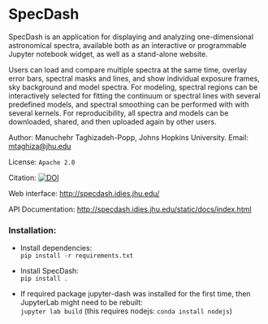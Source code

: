 # SpecDash

SpecDash is an application for displaying and analyzing one-dimensional astronomical spectra, available both as an interactive or programmable Jupyter notebook widget, as well as a stand-alone website. 

Users can load and compare multiple spectra at the same time, overlay error bars, spectral masks and lines, and show individual exposure frames, sky background and model spectra.
For modeling, spectral regions can be interactively selected for fitting the continuum or spectral lines with several predefined models, and spectral smoothing can be performed with with several kernels.
For reproducibility, all spectra and models can be downloaded, shared, and then uploaded again by other users.

Author: Manuchehr Taghizadeh-Popp, Johns Hopkins University. Email: mtaghiza@jhu.edu

License: `Apache 2.0`

Citation: [![DOI](https://zenodo.org/badge/DOI/10.5281/zenodo.5083750.svg)](https://doi.org/10.5281/zenodo.5083750)

Web interface: http://specdash.idies.jhu.edu/

API Documentation: http://specdash.idies.jhu.edu/static/docs/index.html

### Installation:  

- Install dependencies:  
``pip install -r requirements.txt``


- Install SpecDash:  
``pip install .``


- If required package jupyter-dash was installed for the first time, then JupyterLab might need to be rebuilt:  
 ``jupyter lab build``   (this requires nodejs: ``conda install nodejs``)
